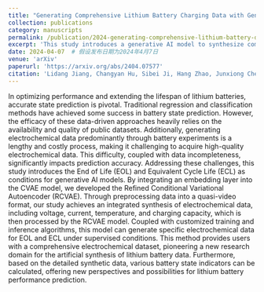 ```yaml
---
title: "Generating Comprehensive Lithium Battery Charging Data with Generative AI"
collection: publications
category: manuscripts
permalink: /publication/2024-generating-comprehensive-lithium-battery-data
excerpt: 'This study introduces a generative AI model to synthesize comprehensive lithium battery charging data, addressing the challenges of data incompleteness and high-quality dataset generation.'
date: 2024-04-07  # 假设发布日期为2024年4月7日
venue: 'arXiv'
paperurl: 'https://arxiv.org/abs/2404.07577'
citation: 'Lidang Jiang, Changyan Hu, Sibei Ji, Hang Zhao, Junxiong Chen, Ge He. (2024). "Generating Comprehensive Lithium Battery Charging Data with Generative AI." <i>arXiv</i>.'
---
```


In optimizing performance and extending the lifespan of lithium batteries, accurate state prediction is pivotal. Traditional regression and classification methods have achieved some success in battery state prediction. However, the efficacy of these data-driven approaches heavily relies on the availability and quality of public datasets. Additionally, generating electrochemical data predominantly through battery experiments is a lengthy and costly process, making it challenging to acquire high-quality electrochemical data. This difficulty, coupled with data incompleteness, significantly impacts prediction accuracy. Addressing these challenges, this study introduces the End of Life (EOL) and Equivalent Cycle Life (ECL) as conditions for generative AI models. By integrating an embedding layer into the CVAE model, we developed the Refined Conditional Variational Autoencoder (RCVAE). Through preprocessing data into a quasi-video format, our study achieves an integrated synthesis of electrochemical data, including voltage, current, temperature, and charging capacity, which is then processed by the RCVAE model. Coupled with customized training and inference algorithms, this model can generate specific electrochemical data for EOL and ECL under supervised conditions. This method provides users with a comprehensive electrochemical dataset, pioneering a new research domain for the artificial synthesis of lithium battery data. Furthermore, based on the detailed synthetic data, various battery state indicators can be calculated, offering new perspectives and possibilities for lithium battery performance prediction.
